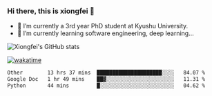 ### Hi there, this is xiongfei 👋


- 🔭 I’m currently a 3rd year PhD student at Kyushu University.
- 🌱 I’m currently learning software engineering, deep learning...

<!--
**X1on9f31/X1on9f31** is a ✨ _special_ ✨ repository because its `README.md` (this file) appears on your GitHub profile.
Here are some ideas to get you started:
-->

![Xiongfei's GitHub stats](https://github-readme-stats.vercel.app/api?username=X1on9f31)


[![wakatime](https://wakatime.com/badge/user/9e8d5516-d162-43e7-9563-87295d455a71.svg)](https://wakatime.com/@9e8d5516-d162-43e7-9563-87295d455a71)

<!--START_SECTION:waka-->

```txt
Other        13 hrs 37 mins  █████████████████████░░░░   84.07 %
Google Doc   1 hr 49 mins    ██▓░░░░░░░░░░░░░░░░░░░░░░   11.31 %
Python       44 mins         █░░░░░░░░░░░░░░░░░░░░░░░░   04.62 %
```

<!--END_SECTION:waka-->

